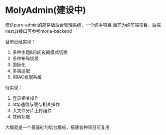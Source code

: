 # MolyAdmin(建设中)
模仿pure-admin的简易版后台管理系统，一个练手项目
目前为纯前端项目，后端nest.js接口可参考morie-backend

目前已经实现：
1. 多种主题&日间夜间模式切换
2. 多种布局切换
3. 国际化
4. 多端适配
5. RBAC权限系统
   
待实现：
1. 登录相关操作
2. http通信与缓存相关操作
3. 大文件分片上传组件
4. 其他功能

大概就是一个最基础的后台模板，搭建各种项目可复用
